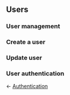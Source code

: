 ## Users
### User management
### Create a user
### Update user
### User authentication

&larr; [Authentication](https://github.com/HenrivantSant/henri/blob/master/Docs/Authentication.md#authentication)